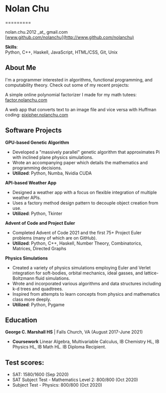 # Nolan Chu
=========

nolan.chu.2012 \_at\_ gmail.com  
[www.github.com/nolanchu](http://www.github.com/nolanchu)

**Skills**:  
Python, C++, Haskell, JavaScript, HTML/CSS, Git, Unix

About Me
--------

I'm a programmer interested in algorithms, functional programming, and computability theory.
Check out some of my recent projects: 

A simple online polynomial factorizer I made for my math tutees:
[factor.nolanchu.com](https://factor.nolanchu.com/) 

A web app that converts text to an image file and vice versa with Huffman coding:
[pixipher.nolanchu.com](https://pixipher.nolanchu.com/)

Software Projects
-----------------

**GPU-based Genetic Algorithm**

*   Developed a "massively parallel" genetic algorithm that approximates Pi with inclined plane physics simulations.
*   Wrote an accompanying paper which details the mathematics and programming decisions.
*   **Utilized**: Python, Numba, Nvidia CUDA

**API-based Weather App**

*   Designed a weather app with a focus on flexible integration of multiple weather APIs.
*   Uses a factory method design pattern to decouple object creation from use.
*   **Utilized**: Python, Tkinter

**Advent of Code and Project Euler**

*   Completed Advent of Code 2021 and the first 75+ Project Euler problems (many of which are on GitHub).
*   **Utilized**: Python, C++, Haskell, Number Theory, Combinatorics, Matrices, Directed Graphs

**Physics Simulations**

*   Created a variety of physics simulations employing Euler and Verlet integration for soft-bodies, orbital mechanics, ideal gasses, and lattice-Boltzmann fluid simulations.
*   Wrote and incorporated various algorithms and data structures including k-d trees and quadtrees.
*   Inspired from attempts to learn concepts from physics and mathematics class more deeply.
*   **Utilized**: Python, Pygame

Education
---------

**George C. Marshall HS** | Falls Church, VA (August 2017-June 2021)

*   **Coursework** Linear Algebra, Multivariable Calculus, IB Chemistry HL, IB Physics HL, IB Math HL. IB Diploma Recipient.

Test scores:
------------

*   SAT: 1580/1600 (Sep 2020)
*   SAT Subject Test - Mathematics Level 2: 800/800 (Oct 2020)
*   Subject Test - Physics: 800/800 (Oct 2020)
